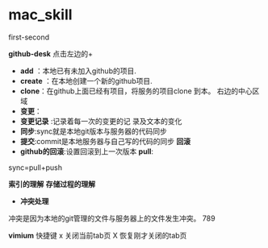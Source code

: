 # mac_skill
first-second

**github-desk**
点击左边的+
 
- **add** ：本地已有未加入github的项目.
- **create** ：在本地创建一个新的github项目.
- **clone**：在github上面已经有项目，将服务的项目clone 到本。
右边的中心区域
- **变更**：
- **变更记录** :记录着每一次的变更的记
录及文本的变化
- **同步**:sync就是本地git版本与服务器的代码同步
- **提交**:commit是本地服务器与自己写的代码的同步
**回滚**
- **github的回滚**:设置回滚到上一次版本
**pull**:

sync=pull+push

**索引的理解**
**存储过程的理解**

- **冲突处理**


冲突是因为本地的git管理的文件与服务器上的文件发生冲突。
789









**vimium**
快捷键
x 关闭当前tab页  X  恢复刚才关闭的tab页
